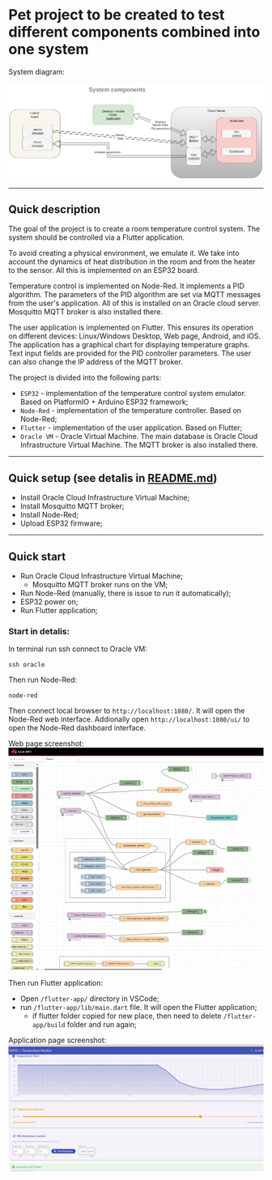 # Pet project to be created to test different components combined into one system

System diagram:

![System diagram](/shared-docs/images/esp32_nodered_mqtt_flutter_project.drawio.png)

***

## Quick description
The goal of the project is to create a room temperature control system. The system should be controlled via a Flutter application.

To avoid creating a physical environment, we emulate it. We take into account the dynamics of heat distribution in the room and from the heater to the sensor. All this is implemented on an ESP32 board.

Temperature control is implemented on Node-Red. It implements a PID algorithm. The parameters of the PID algorithm are set via MQTT messages from the user's application.
All of this is installed on an Oracle cloud server. Mosquitto MQTT broker is also installed there.

The user application is implemented on Flutter. This ensures its operation on different devices: Linux/Windows Desktop, Web page, Android, and iOS.
The application has a graphical chart for displaying temperature graphs. Text input fields are provided for the PID controller parameters. The user can also change the IP address of the MQTT broker.

The project is divided into the following parts:
- `ESP32` - implementation of the temperature control system emulator. Based on PlatformIO + Arduino ESP32 framework;
- `Node-Red` - implementation of the temperature controller. Based on Node-Red;
- `Flutter` - implementation of the user application. Based on Flutter;
- `Oracle VM` - Oracle Virtual Machine. The main database is Oracle Cloud Infrastructure Virtual Machine. The MQTT broker is also installed there.

***

## Quick setup (see detalis in [README.md](README.md))
- Install Oracle Cloud Infrastructure Virtual Machine;
- Install Mosquitto MQTT broker;    
- Install Node-Red;
- Upload ESP32 firmware;

***

## Quick start
- Run Oracle Cloud Infrastructure Virtual Machine;
  - Mosquitto MQTT broker runs on the VM;
- Run Node-Red (manually, there is issue to run it automatically); 
- ESP32 power on;
- Run Flutter application;

### Start in detalis:
In terminal run ssh connect to Oracle VM:
```
ssh oracle  
```

Then run Node-Red:
```
node-red
```

Then connect local browser to `http://localhost:1880/`. It will open the Node-Red web interface. Addionally open `http://localhost:1880/ui/` to open the Node-Red dashboard interface.

Web page screenshot:
![Web page screenshot](/shared-docs/images/node-red_preview.png)

Then run Flutter application:
- Open `/flutter-app/` directory in VSCode;
- run `/flutter-app/lib/main.dart` file. It will open the Flutter application;
  - if flutter folder copied for new place, then need to delete `/flutter-app/build` folder and run again;

Application page screenshot:
![Application screenshot](/shared-docs/images/flutter_app_preview.png)